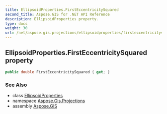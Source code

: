 ```yaml
---
title: EllipsoidProperties.FirstEccentricitySquared
second_title: Aspose.GIS for .NET API Reference
description: EllipsoidProperties property. 
type: docs
weight: 30
url: /net/aspose.gis.projections/ellipsoidproperties/firsteccentricitysquared/
---
```

## EllipsoidProperties.FirstEccentricitySquared property

```csharp
public double FirstEccentricitySquared { get; }
```

### See Also

* class [EllipsoidProperties](../)
* namespace [Aspose.Gis.Projections](../../ellipsoidproperties/)
* assembly [Aspose.GIS](../../../)


